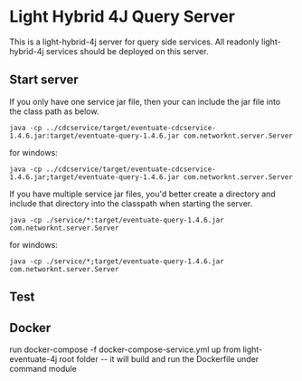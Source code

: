 # Light Hybrid 4J Query Server

This is a light-hybrid-4j server for query side services. All readonly light-hybrid-4j
services should be deployed on this server.

## Start server

If you only have one service jar file, then your can include the jar file into the
class path as below.

```
java -cp ../cdcservice/target/eventuate-cdcservice-1.4.6.jar:target/eventuate-query-1.4.6.jar com.networknt.server.Server
```

for windows:

```
java -cp ../cdcservice/target/eventuate-cdcservice-1.4.6.jar;target/eventuate-query-1.4.6.jar com.networknt.server.Server
```

If you have multiple service jar files, you'd better create a directory and include
that directory into the classpath when starting the server.

```
java -cp ./service/*:target/eventuate-query-1.4.6.jar com.networknt.server.Server
```

for windows:

```
java -cp ./service/*;target/eventuate-query-1.4.6.jar com.networknt.server.Server
```
## Test


## Docker
run docker-compose -f docker-compose-service.yml up from light-eventuate-4j root folder
  -- it will build and run the Dockerfile under command module
